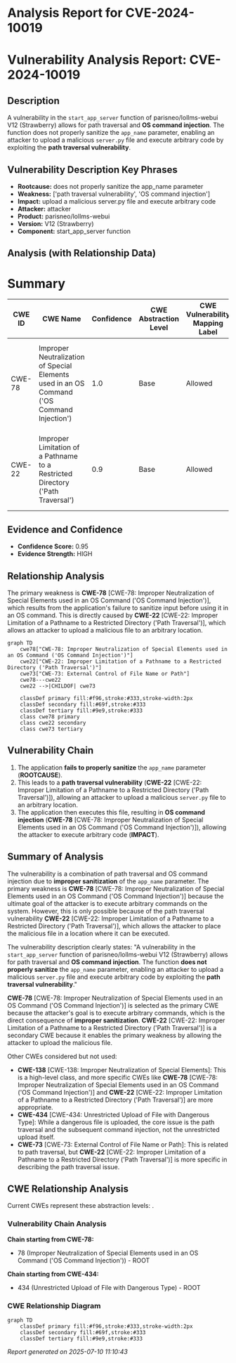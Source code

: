 # Analysis Report for CVE-2024-10019

# Vulnerability Analysis Report: CVE-2024-10019

## Description

A vulnerability in the `start_app_server` function of parisneo/lollms-webui V12 (Strawberry) allows for path traversal and **OS command injection**. The function does not properly sanitize the `app_name` parameter, enabling an attacker to upload a malicious `server.py` file and execute arbitrary code by exploiting the **path traversal vulnerability**.

## Vulnerability Description Key Phrases

- **Rootcause:** does not properly sanitize the app_name parameter
- **Weakness:** ['path traversal vulnerability', 'OS command injection']
- **Impact:** upload a malicious server.py file and execute arbitrary code
- **Attacker:** attacker
- **Product:** parisneo/lollms-webui
- **Version:** V12 (Strawberry)
- **Component:** start_app_server function

## Analysis (with Relationship Data)

# Summary
| CWE ID | CWE Name | Confidence | CWE Abstraction Level | CWE Vulnerability Mapping Label | CWE-Vulnerability Mapping Notes |
|---|---|---|---|---|---|
| CWE-78 | Improper Neutralization of Special Elements used in an OS Command ('OS Command Injection') | 1.0 | Base | Allowed | Primary CWE: The vulnerability allows execution of arbitrary OS commands due to insufficient sanitization. |
| CWE-22 | Improper Limitation of a Pathname to a Restricted Directory ('Path Traversal') | 0.9 | Base | Allowed | Secondary CWE: Path traversal allows uploading a malicious file to an arbitrary location. |

## Evidence and Confidence

*   **Confidence Score:** 0.95
*   **Evidence Strength:** HIGH

## Relationship Analysis
The primary weakness is **CWE-78** [CWE-78: Improper Neutralization of Special Elements used in an OS Command ('OS Command Injection')], which results from the application's failure to sanitize input before using it in an OS command. This is directly caused by **CWE-22** [CWE-22: Improper Limitation of a Pathname to a Restricted Directory ('Path Traversal')], which allows an attacker to upload a malicious file to an arbitrary location.

```mermaid
graph TD
    cwe78["CWE-78: Improper Neutralization of Special Elements used in an OS Command ('OS Command Injection')"]
    cwe22["CWE-22: Improper Limitation of a Pathname to a Restricted Directory ('Path Traversal')"]
    cwe73["CWE-73: External Control of File Name or Path"]
    cwe78---cwe22
    cwe22 -->|CHILDOF| cwe73
    
    classDef primary fill:#f96,stroke:#333,stroke-width:2px
    classDef secondary fill:#69f,stroke:#333
    classDef tertiary fill:#9e9,stroke:#333
    class cwe78 primary
    class cwe22 secondary
    class cwe73 tertiary
```

## Vulnerability Chain
1.  The application **fails to properly sanitize** the `app_name` parameter (**ROOTCAUSE**).
2.  This leads to a **path traversal vulnerability** (**CWE-22** [CWE-22: Improper Limitation of a Pathname to a Restricted Directory ('Path Traversal')]), allowing an attacker to upload a malicious `server.py` file to an arbitrary location.
3.  The application then executes this file, resulting in **OS command injection** (**CWE-78** [CWE-78: Improper Neutralization of Special Elements used in an OS Command ('OS Command Injection')]), allowing the attacker to execute arbitrary code (**IMPACT**).

## Summary of Analysis
The vulnerability is a combination of path traversal and OS command injection due to **improper sanitization** of the `app_name` parameter. The primary weakness is **CWE-78** [CWE-78: Improper Neutralization of Special Elements used in an OS Command ('OS Command Injection')] because the ultimate goal of the attacker is to execute arbitrary commands on the system. However, this is only possible because of the path traversal vulnerability **CWE-22** [CWE-22: Improper Limitation of a Pathname to a Restricted Directory ('Path Traversal')], which allows the attacker to place the malicious file in a location where it can be executed.

The vulnerability description clearly states: "A vulnerability in the `start_app_server` function of parisneo/lollms-webui V12 (Strawberry) allows for path traversal and **OS command injection**. The function **does not properly sanitize** the `app_name` parameter, enabling an attacker to upload a malicious `server.py` file and execute arbitrary code by exploiting the **path traversal vulnerability**."

**CWE-78** [CWE-78: Improper Neutralization of Special Elements used in an OS Command ('OS Command Injection')] is selected as the primary CWE because the attacker's goal is to execute arbitrary commands, which is the direct consequence of **improper sanitization**. **CWE-22** [CWE-22: Improper Limitation of a Pathname to a Restricted Directory ('Path Traversal')] is a secondary CWE because it enables the primary weakness by allowing the attacker to upload the malicious file.

Other CWEs considered but not used:

*   **CWE-138** [CWE-138: Improper Neutralization of Special Elements]: This is a high-level class, and more specific CWEs like **CWE-78** [CWE-78: Improper Neutralization of Special Elements used in an OS Command ('OS Command Injection')] and **CWE-22** [CWE-22: Improper Limitation of a Pathname to a Restricted Directory ('Path Traversal')] are more appropriate.
*   **CWE-434** [CWE-434: Unrestricted Upload of File with Dangerous Type]: While a dangerous file is uploaded, the core issue is the path traversal and the subsequent command injection, not the unrestricted upload itself.
*   **CWE-73** [CWE-73: External Control of File Name or Path]: This is related to path traversal, but **CWE-22** [CWE-22: Improper Limitation of a Pathname to a Restricted Directory ('Path Traversal')] is more specific in describing the path traversal issue.


## CWE Relationship Analysis

Current CWEs represent these abstraction levels: .


### Vulnerability Chain Analysis

**Chain starting from CWE-78:**
- 78 (Improper Neutralization of Special Elements used in an OS Command ('OS Command Injection')) - ROOT


**Chain starting from CWE-434:**
- 434 (Unrestricted Upload of File with Dangerous Type) - ROOT



### CWE Relationship Diagram

```mermaid
graph TD
    classDef primary fill:#f96,stroke:#333,stroke-width:2px
    classDef secondary fill:#69f,stroke:#333
    classDef tertiary fill:#9e9,stroke:#333
```



*Report generated on 2025-07-10 11:10:43*
